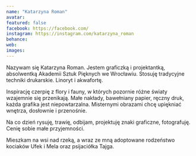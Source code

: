 ```yaml
---
name: "Katarzyna Roman"
avatar: 
featured: false
facebook: https://facebook.com/
instagram: https://instagram.com/katarzyna_roman
behance: 
web:
images:
---
```

Nazywam się Katarzyna Roman. Jestem graficzką i projektantką, absolwentką Akademii Sztuk Pięknych we Wrocławiu. Stosuję tradycyjne techniki drukarskie. Linoryt i akwafortę. 

Inspirację czerpię z flory i fauny, w których pozornie różne światy wzajemnie się przenikają. 
Małe nakłady, bawełniany papier, ręczny druk, każda grafika jest niepowtarzalna. Misternymi obrazami chcę upiękniać wnętrza, dosłownie i przenośnie. 

Na co dzień rysuję, trawię, odbijam, projektuję znaki graficzne, fotografuję. Cenię sobie małe przyjemności.

Mieszkam na wsi nad rzeką, a wraz ze mną adoptowane rodzeństwo kociaków Ufek i Mela oraz psijaciółka Tajga. 
